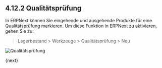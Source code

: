 ## 4.12.2 Qualitätsprüfung

In ERPNext können Sie eingehende und ausgehende Produkte für eine Qualitätsprüfung markieren. Um diese Funktion in ERPNext zu aktivieren, gehen Sie zu:

>  Lagerbestand > Werkzeuge > Qualitätsprüfung > Neu

<img class="screenshot" alt="Qualitätsprüfung" src="{{docs_base_url}}/assets/img/stock/quality-inspection.png">

{next}
